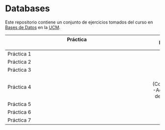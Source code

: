 # Databases

Este repositorio contiene un conjunto de ejercicios tomados del curso en [Bases de Datos](https://www.ucm.es/estudios/grado-matematicas-plan-803273) en la [UCM](https://www.ucm.es/ "Universidad Complutense de Madrid").

| Práctica &nbsp;&nbsp;&nbsp;&nbsp;&nbsp;&nbsp;&nbsp;&nbsp;&nbsp;&nbsp;&nbsp;&nbsp;&nbsp;&nbsp;&nbsp;&nbsp;&nbsp;&nbsp;&nbsp;&nbsp;&nbsp;&nbsp;&nbsp;&nbsp;&nbsp;&nbsp;&nbsp;&nbsp;&nbsp;&nbsp;&nbsp;&nbsp;&nbsp;&nbsp;&nbsp;&nbsp;&nbsp;&nbsp;&nbsp;&nbsp;&nbsp;&nbsp;&nbsp;&nbsp;&nbsp;&nbsp;&nbsp;&nbsp;&nbsp;&nbsp;&nbsp;&nbsp;&nbsp;&nbsp;&nbsp;&nbsp;&nbsp;&nbsp;&nbsp;&nbsp;&nbsp;&nbsp;&nbsp;&nbsp;&nbsp;&nbsp;&nbsp;&nbsp;&nbsp;&nbsp;&nbsp;&nbsp;&nbsp;&nbsp;&nbsp;&nbsp;&nbsp;&nbsp;&nbsp;&nbsp;&nbsp;&nbsp;&nbsp;&nbsp;&nbsp;&nbsp;&nbsp;&nbsp;&nbsp;&nbsp;&nbsp;&nbsp;&nbsp;&nbsp;&nbsp;&nbsp;&nbsp;&nbsp;&nbsp;&nbsp;&nbsp;&nbsp;&nbsp;&nbsp;&nbsp; | Enunciado           | Solución           |
| ------------- |:-------------:| :-------------:|
| Práctica 1   | [Enlace](Code/Práctica1-AR.pdf) | [Enlace](Code/Práctica1.ra) |
| Práctica 2   | [Enlace](Code/Práctica2-ARE.pdf) | [Enlace](Code/Práctica2.ra) |
| Práctica 3   | [Enlace](Code/Práctica3-SQL.pdf) | [Enlace](Code/Práctica3.ra) |
| Práctica 4   | [Enlace](Code/Práctica4-Administración de Oracle.pdf) | [Enlace](Code/Práctica4.ra) |
| Práctica 5   | [Enlace](Code/Práctica5-PL_SQL.pdf) | [Enlace](Code/Práctica5.ra) |
| Práctica 6   | [Enlace](Code/Práctica6-Disparadores.pdf) | [Enlace](Code/Práctica6.ra) |
| Práctica 7   | [Enlace](Code/Práctica7-Transacciones.pdf) | [Enlace](Code/Práctica7.ra) |
